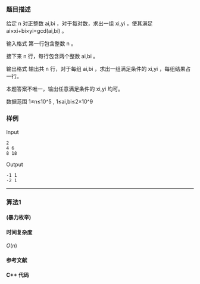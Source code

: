 ### 题目描述

给定  n  对正整数  ai,bi ，对于每对数，求出一组  xi,yi ，使其满足  ai×xi+bi×yi=gcd(ai,bi) 。

输入格式
第一行包含整数  n 。

接下来  n  行，每行包含两个整数  ai,bi 。

输出格式
输出共  n  行，对于每组  ai,bi ，求出一组满足条件的  xi,yi ，每组结果占一行。

本题答案不唯一，输出任意满足条件的  xi,yi  均可。

数据范围
1≤n≤10^5 ,
1≤ai,bi≤2×10^9

### 样例

Input

```
2
4 6
8 18
```

Output

```
-1 1
-2 1
```

----------

### 算法1
#### (暴力枚举)


#### 时间复杂度

$O(n)$

#### 参考文献

#### C++ 代码

``` cpp

```
